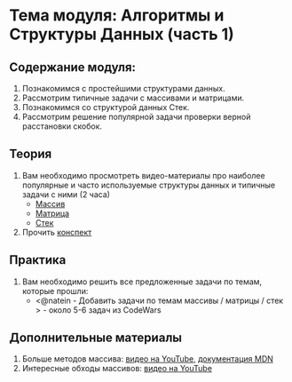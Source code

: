 # Тема модуля: Алгоритмы и Структуры Данных (часть 1)
## Содержание модуля:
1. Познакомимся с простейшими структурами данных.
2. Рассмотрим типичные задачи с массивами и матрицами.
3. Познакомимся со структурой данных Стек.
4. Рассмотрим решение популярной задачи проверки верной расстановки скобок.

## Теория 
1. Вам необходимо просмотреть видео-материалы про наиболее популярные и часто используемые структуры данных и типичные задачи с ними (2 часа)
    - [Массив](https://youtu.be/Jvm4ShU86yw)
    - [Матрица](https://youtu.be/r8uHNxrfCwc)
    - [Стек](https://youtu.be/TqlSlaMak8Y)
2. Прочить [конспект](https://github.com/rolling-scopes-school/tasks/blob/master/tasks/materials/algorithms.md) 

## Практика 
1. Вам необходимо решить все предложенные задачи по темам, которые прошли:
    - <@natein - Добавить задачи по темам массивы / матрицы / стек > - около 5-6 задач из CodeWars

## Дополнительные материалы
1. Больше методов массива: [видео на YouTube](https://youtu.be/d8c-JgbpMHs), [документация MDN](https://developer.mozilla.org/ru/docs/Web/JavaScript/Reference/Global_Objects/Array)
2. Интересные обходы массивов: [видео на YouTube](https://youtu.be/jM7aTyncf8Y)
